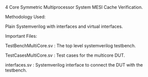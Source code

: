 4 Core Symmetric Multiprocessor System MESI Cache Verification.




Methodology Used: 

Plain Systemverilog with interfaces and virtual interfaces.




Important Files:

TestBenchMultiCore.sv : The top level systemverilog testbench.

TestCasesMultiCore.sv : Test cases for the multicore DUT.

interfaces.sv         : Systemverilog interface to connect the DUT with the testbench.
